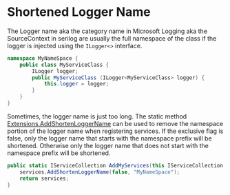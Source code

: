 # Shortened Logger Name
The Logger name aka the category name in Microsoft Logging aka the SourceContext in serilog are usually the full namespace of the class if the logger is injected using the `ILogger<>` interface.

```csharp
namespace MyNameSpace {
	public class MyServiceClass {
		ILogger logger;
		public MyServiceClass (ILogger<MyServiceClass> logger) {
			this.logger = logger;
		}
	}
}
```
Sometimes, the logger name is just too long.  The static method [Extensions.AddShortenLoggerName](../Albatross.Logging/Extensions.cs) can be used to remove the namespace portion of the logger name when registering services.  If the exclusive flag is false, only the logger name that starts with the namespace prefix will be shortened.  Otherwise only the logger name that does not start with the namespace prefix will be shortened.
```csharp
public static IServiceCollection AddMyServices(this IServiceCollection services) {
	services.AddShortenLoggerName(false, "MyNameSpace");
	return services;
}
```